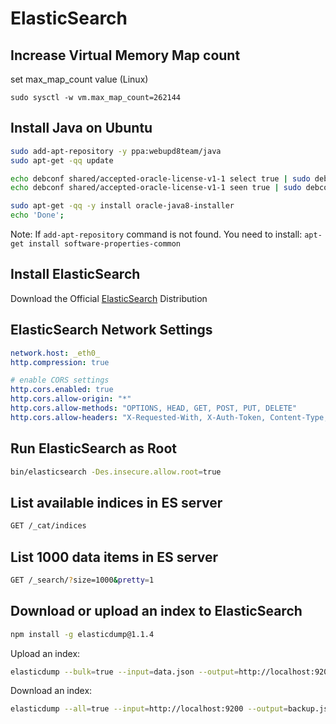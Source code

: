 # ElasticSearch

## Increase Virtual Memory Map count

set max_map_count value (Linux)

```
sudo sysctl -w vm.max_map_count=262144
```

## Install Java on Ubuntu
```bash
sudo add-apt-repository -y ppa:webupd8team/java
sudo apt-get -qq update

echo debconf shared/accepted-oracle-license-v1-1 select true | sudo debconf-set-selections
echo debconf shared/accepted-oracle-license-v1-1 seen true | sudo debconf-set-selections

sudo apt-get -qq -y install oracle-java8-installer
echo 'Done';

```

Note: If ```add-apt-repository``` command is not found. You need to install: ```apt-get install software-properties-common```

## Install ElasticSearch

Download the Official [ElasticSearch](https://www.elastic.co/downloads/elasticsearch) Distribution


## ElasticSearch Network Settings

```yaml
network.host: _eth0_
http.compression: true

# enable CORS settings
http.cors.enabled: true
http.cors.allow-origin: "*"
http.cors.allow-methods: "OPTIONS, HEAD, GET, POST, PUT, DELETE"
http.cors.allow-headers: "X-Requested-With, X-Auth-Token, Content-Type, Content-Lenght, Authorization"
```

## Run ElasticSearch as Root

```bash
bin/elasticsearch -Des.insecure.allow.root=true
```

## List available indices in ES server

```bash 
GET /_cat/indices
```

## List 1000 data items in ES server

```bash
GET /_search/?size=1000&pretty=1
```

## Download or upload an index to ElasticSearch 

```bash
npm install -g elasticdump@1.1.4
```

Upload an index:

```bash
elasticdump --bulk=true --input=data.json --output=http://localhost:9200/
```

Download an index:

```bash
elasticdump --all=true --input=http://localhost:9200 --output=backup.json
```
